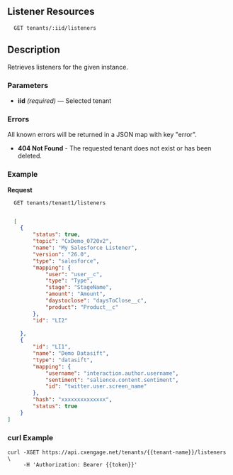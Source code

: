## Listener Resources

```
  GET tenants/:iid/listeners
```

## Description

Retrieves listeners for the given instance.


### Parameters

- **iid** _(required)_ — Selected tenant


### Errors

All known errors will be returned in a JSON map with key "error".

- **404 Not Found** - The requested tenant does not exist or has been deleted.

### Example

**Request**

```
  GET tenants/tenant1/listeners
```

```json

  [
    {
        "status": true,
        "topic": "CxDemo_0720v2",
        "name": "My Salesforce Listener",
        "version": "26.0",
        "type": "salesforce",
        "mapping": {
            "user": "user__c",
            "type": "Type",
            "stage": "StageName",
            "amount": "Amount",
            "daystoclose": "daysToClose__c",
            "product": "Product__c"
        },
        "id": "LI2"
     
    },
    {
        "id": "LI1",
        "name": "Demo Datasift",
        "type": "datasift",
        "mapping": {
            "username": "interaction.author.username",
            "sentiment": "salience.content.sentiment",
            "id": "twitter.user.screen_name"
        },
        "hash": "xxxxxxxxxxxxxx",
        "status": true
    }
]
```

### curl Example
```
curl -XGET https://api.cxengage.net/tenants/{{tenant-name}}/listeners \ 
     -H 'Authorization: Bearer {{token}}'
```

